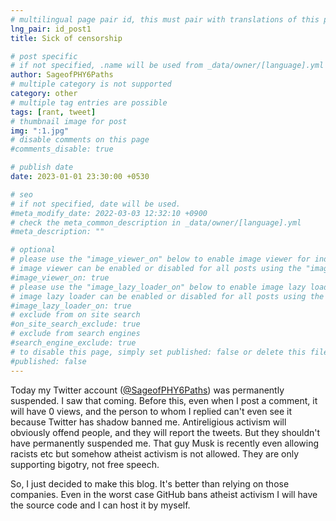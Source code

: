 ```yaml
---
# multilingual page pair id, this must pair with translations of this page. (This name must be unique)
lng_pair: id_post1
title: Sick of censorship

# post specific
# if not specified, .name will be used from _data/owner/[language].yml
author: SageofPHY6Paths
# multiple category is not supported
category: other
# multiple tag entries are possible
tags: [rant, tweet]
# thumbnail image for post
img: ":1.jpg"
# disable comments on this page
#comments_disable: true

# publish date
date: 2023-01-01 23:30:00 +0530

# seo
# if not specified, date will be used.
#meta_modify_date: 2022-03-03 12:32:10 +0900
# check the meta_common_description in _data/owner/[language].yml
#meta_description: ""

# optional
# please use the "image_viewer_on" below to enable image viewer for individual pages or posts (_posts/ or [language]/_posts folders).
# image viewer can be enabled or disabled for all posts using the "image_viewer_posts: true" setting in _data/conf/main.yml.
#image_viewer_on: true
# please use the "image_lazy_loader_on" below to enable image lazy loader for individual pages or posts (_posts/ or [language]/_posts folders).
# image lazy loader can be enabled or disabled for all posts using the "image_lazy_loader_posts: true" setting in _data/conf/main.yml.
#image_lazy_loader_on: true
# exclude from on site search
#on_site_search_exclude: true
# exclude from search engines
#search_engine_exclude: true
# to disable this page, simply set published: false or delete this file
#published: false
---
```


Today my Twitter account (<a href="https://twitter.com/SageofPHY6Paths" target="_blank">@SageofPHY6Paths</a>) was permanently suspended. I saw that coming. Before this, even when I post a comment, it will have 0 views, and the person to whom I replied can't even see it because Twitter has shadow banned me. Antireligious activism will obviously offend people, and they will report the tweets. But they shouldn't have permanently suspended me. That guy Musk is recently even allowing racists etc but somehow atheist activism is not allowed. They are only supporting bigotry, not free speech.

So, I just decided to make this blog. It's better than relying on those companies. Even in the worst case GitHub bans atheist activism I will have the source code and I can host it by myself.
